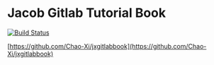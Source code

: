 # Jacob Gitlab Tutorial Book

[![Build Status](https://travis-ci.com/Chao-Xi/jxgitlabbook.svg?branch=main)](https://travis-ci.com/Chao-Xi/jxgitlabbook)

[https://github.com/Chao-Xi/jxgitlabbook](https://github.com/Chao-Xi/jxgitlabbook)


